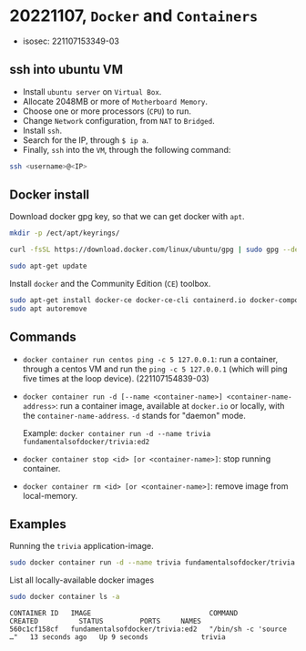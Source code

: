 # 20221107, `Docker` and `Containers`

- isosec: 221107153349-03

## ssh into ubuntu VM

- Install `ubuntu server` on `Virtual Box`.
- Allocate 2048MB or more of `Motherboard Memory`.
- Choose one or more processors (`CPU`) to run.
- Change `Network` configuration, from `NAT` to `Bridged`.
- Install `ssh`.
- Search for the IP, through `$ ip a`.
- Finally, `ssh` into the `VM`, through the following command:

```sh
ssh <username>@<IP>
```

## Docker install

Download docker gpg key, so that we can get docker with `apt`.

```sh
mkdir -p /ect/apt/keyrings/

curl -fsSL https://download.docker.com/linux/ubuntu/gpg | sudo gpg --dearmor -o /etc/apt/keyrings/docker.gpg

sudo apt-get update
```

Install `docker` and the Community Edition (`CE`) toolbox.

```sh
sudo apt-get install docker-ce docker-ce-cli containerd.io docker-compose-plugin
sudo apt autoremove
```

## Commands

- `docker container run centos ping -c 5 127.0.0.1`: run a container, through a centos VM and run the `ping -c 5 127.0.0.1` (which will ping five times at the loop device). (221107154839-03)
- `docker container run -d [--name <container-name>] <container-name-address>`: run a container image, available at `docker.io` or locally, with the `container-name-address`. `-d` stands for "daemon" mode.

  Example: `docker container run -d --name trivia fundamentalsofdocker/trivia:ed2`

- `docker container stop <id> [or <container-name>]`: stop running container.
- `docker container rm <id> [or <container-name>]`: remove image from local-memory.

## Examples

Running the `trivia` application-image.

```sh
sudo docker container run -d --name trivia fundamentalsofdocker/trivia:ed2
```

List all locally-available docker images

```sh
sudo docker container ls -a
```

```output
CONTAINER ID   IMAGE                             COMMAND                  CREATED          STATUS         PORTS     NAMES
560c1cf158cf   fundamentalsofdocker/trivia:ed2   "/bin/sh -c 'source …"   13 seconds ago   Up 9 seconds             trivia
```
